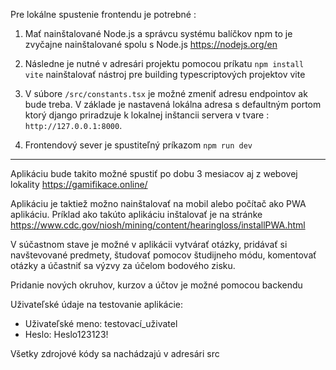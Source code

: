Pre lokálne spustenie frontendu je potrebné :

1. Mať nainštalované Node.js a správcu systému balíčkov npm to je zvyčajne nainštalované spolu s Node.js https://nodejs.org/en

2. Následne je nutné v adresári projektu pomocou príkatu `npm install vite` nainštalovať nástroj pre building typescriptových projektov vite

3. V súbore `/src/constants.tsx` je možné zmeniť adresu endpointov ak bude treba. V základe je nastavená lokálna adresa s defaultným portom ktorý django priradzuje k lokalnej inštancii servera v tvare : `http://127.0.0.1:8000`.

4. Frontendový sever je spustiteľný príkazom `npm run dev`
---------------------------------------
Aplikáciu bude takito možné spustiť po dobu 3 mesiacov aj z webovej lokality https://gamifikace.online/

Aplikáciu je taktiež možno nainštalovať na mobil alebo počítač ako PWA aplikáciu. Príklad ako takúto aplikáciu inštalovať je na stránke https://www.cdc.gov/niosh/mining/content/hearingloss/installPWA.html

V súčastnom stave je možné v aplikácii vytvárať otázky, pridávať si navštevované predmety, študovať pomocov študijneho módu, komentovať otázky a účastniť sa výzvy za účelom bodového zisku.

Pridanie nových okruhov, kurzov a účtov je možné pomocou backendu

Uživateľské údaje na testovanie aplikácie:

- Uživateľské meno: testovací_uživatel
- Heslo: Heslo123123!

Všetky zdrojové kódy sa nachádzajú v adresári src
